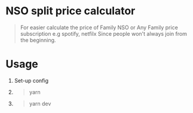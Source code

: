 # NSO split price calculator
> For easier calculate the price of Family NSO
> or Any Family price subscription e.g spotify, netfilx
> Since people won't always join from the beginning.

# Usage
1. Set-up config
2. > yarn 
3. > yarn dev
